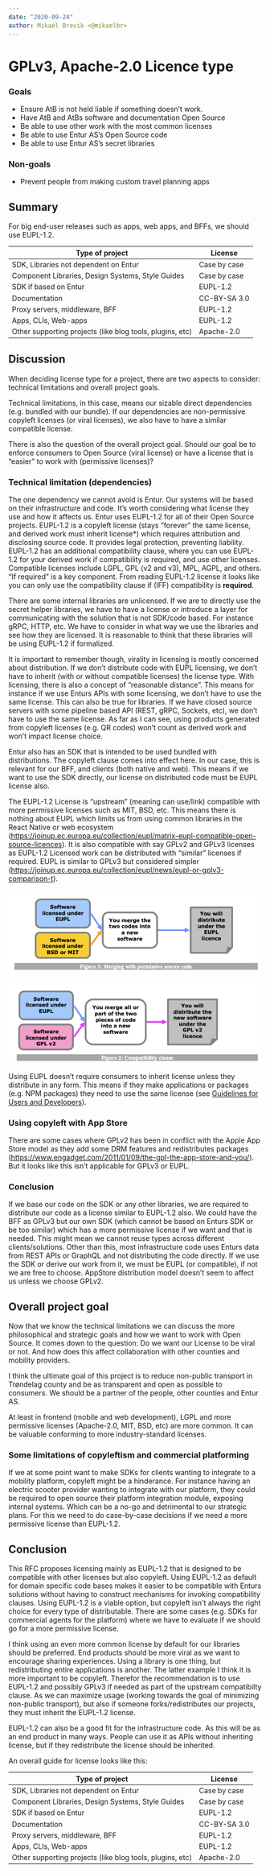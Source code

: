 ```yaml
---
date: "2020-09-24"
author: Mikael Brevik <@mikaelbr>
---
```


# GPLv3, Apache-2.0 Licence type

### Goals

- Ensure AtB is not held liable if something doesn’t work.
- Have AtB and AtBs software and documentation Open Source
- Be able to use other work with the most common licenses
- Be able to use Entur AS’s Open Source code
- Be able to use Entur AS’s secret libraries

### Non-goals

- Prevent people from making custom travel planning apps

## Summary

For big end-user releases such as apps, web apps, and BFFs, we should use
EUPL-1.2.

| Type of project                                           | License      |
| --------------------------------------------------------- | ------------ |
| SDK, Libraries not dependent on Entur                     | Case by case |
| Component Libraries, Design Systems, Style Guides         | Case by case |
| SDK if based on Entur                                     | EUPL-1.2     |
| Documentation                                             | CC-BY-SA 3.0 |
| Proxy servers, middleware, BFF                            | EUPL-1.2     |
| Apps, CLIs, Web-apps                                      | EUPL-1.2     |
| Other supporting projects (like blog tools, plugins, etc) | Apache-2.0   |

## Discussion

When deciding license type for a project, there are two aspects to consider:
technical limitations and overall project goals.

Technical limitations, in this case, means our sizable direct dependencies (e.g.
bundled with our bundle). If our dependencies are non-permissive copyleft
licenses (or viral licenses), we also have to have a similar compatible license.

There is also the question of the overall project goal. Should our goal be to
enforce consumers to Open Source (viral license) or have a license that is
“easier” to work with (permissive licenses)?

### Technical limitation (dependencies)

The one dependency we cannot avoid is Entur. Our systems will be based on their
infrastructure and code. It’s worth considering what license they use and how it
affects us. Entur uses EUPL-1.2 for all of their Open Source projects. EUPL-1.2
is a copyleft license (stays “forever” the same license, and derived work must
inherit license\*) which requires attribution and disclosing source code. It
provides legal protection, preventing liability. EUPL-1.2 has an additional
compatibility clause, where you can use EUPL-1.2 for your derived work if
compatibility is required, and use other licenses. Compatible licenses include
LGPL, GPL (v2 and v3), MPL, AGPL, and others. “If required” is a key component.
From reading EUPL-1.2 license it looks like you can only use the compatibility
clause if (IFF) compatibility is **required**.

There are some internal libraries are unlicensed. If we are to directly use the
secret helper libraries, we have to have a license or introduce a layer for
communicating with the solution that is not SDK/code based. For instance gRPC,
HTTP, etc. We have to consider in what way we use the libraries and see how they
are licensed. It is reasonable to think that these libraries will be using
EUPL-1.2 if formalized.

It is important to remember though, virality in licensing is mostly concerned
about distribution. If we don’t distribute code with EUPL licensing, we don’t
have to inherit (with or without compatible licenses) the license type. With
licensing, there is also a concept of “reasonable distance”. This means for
instance if we use Enturs APIs with some licensing, we don’t have to use the
same license. This can also be true for libraries. If we have closed source
servers with some pipeline based API (REST, gRPC, Sockets, etc), we don’t have
to use the same license. As far as I can see, using products generated from
copyleft licenses (e.g. QR codes) won’t count as derived work and won’t impact
license choice.

Entur also has an SDK that is intended to be used bundled with distributions.
The copyleft clause comes into effect here. In our case, this is relevant for
our BFF, and clients (both native and web). This means if we want to use the SDK
directly, our license on distributed code must be EUPL license also.

The EUPL-1.2 License is “upstream” (meaning can use/link) compatible with more
permissive licenses such as MIT, BSD, etc. This means there is nothing about
EUPL which limits us from using common libraries in the React Native or web
ecosystem
(https://joinup.ec.europa.eu/collection/eupl/matrix-eupl-compatible-open-source-licences).
It is also compatible with say GPLv2 and GPLv3 licenses as EUPL-1.2 Licensed
work can be distributed with “similar” licenses if required. EUPL is similar to
GPLv3 but considered simpler
(https://joinup.ec.europa.eu/collection/eupl/news/eupl-or-gplv3-comparison-t).

![Merging with GPLv2](./image1.png)

![Merging with permissive](./image2.png)

Using EUPL doesn’t require consumers to inherit license unless they distribute
in any form. This means if they make applications or packages (e.g. NPM
packages) they need to use the same license (see
[Guidelines for Users and Developers](https://joinup.ec.europa.eu/sites/default/files/inline-files/EUPL%201_1%20Guidelines%20EN%20Joinup.pdf)).

### Using copyleft with App Store

There are some cases where GPLv2 has been in conflict with the Apple App Store
model as they add some DRM features and redistributes packages
(https://www.engadget.com/2011/01/09/the-gpl-the-app-store-and-you/). But it
looks like this isn’t applicable for GPLv3 or EUPL.

### Conclusion

If we base our code on the SDK or any other libraries, we are required to
distribute our code as a license similar to EUPL-1.2 also. We could have the BFF
as GPLv3 but our own SDK (which cannot be based on Enturs SDK or be too similar)
which has a more permissive license if we want and that is needed. This might
mean we cannot reuse types across different clients/solutions. Other than this,
most infrastructure code uses Enturs data from REST APIs or GraphQL and not
distributing the code directly. If we use the SDK or derive our work from it, we
must be EUPL (or compatible), if not we are free to choose. AppStore
distribution model doesn’t seem to affect us unless we choose GPLv2.

## Overall project goal

Now that we know the technical limitations we can discuss the more philosophical
and strategic goals and how we want to work with Open Source. It comes down to
the question: Do we want our License to be viral or not. And how does this
affect collaboration with other counties and mobility providers.

I think the ultimate goal of this project is to reduce non-public transport in
Trøndelag county and be as transparent and open as possible to consumers. We
should be a partner of the people, other counties and Entur AS.

At least in frontend (mobile and web development), LGPL and more permissive
licenses (Apache-2.0, MIT, BSD, etc) are more common. It can be valuable
conforming to more industry-standard licenses.

### Some limitations of copyleftism and commercial platforming

If we at some point want to make SDKs for clients wanting to integrate to a
mobility platform, copyleft might be a hinderance. For instance having an
electric scooter provider wanting to integrate with our platform, they could be
required to open source their platform integration module, exposing internal
systems. Which can be a no-go and detrimental to our strategic plans. For this
we need to do case-by-case decisions if we need a more permissive license than
EUPL-1.2.

## Conclusion

This RFC proposes licensing mainly as EUPL-1.2 that is designed to be compatible
with other licenses but also copyleft. Using EUPL-1.2 as default for domain
specific code bases makes it easier to be compatible with Enturs solutions
without having to construct mechanisms for invoking compatibility clauses. Using
EUPL-1.2 is a viable option, but copyleft isn't always the right choice for
every type of distributable. There are some cases (e.g. SDKs for commercial
agents for the platform) where we have to evaluate if we should go for a more
permissive license.

I think using an even more common license by default for our libraries should be
preferred. End products should be more viral as we want to encourage sharing
experiences. Using a library is one thing, but redistributing entire
applications is another. The latter example I think it is more important to be
copyleft. Therefor the recommendation is to use EUPL-1.2 and possibly GPLv3 if
needed as part of the upstream compatibilty clause. As we can maximize usage
(working towards the goal of minimizing non-public transport), but also if
someone forks/redistributes our projects, they must inherit the EUPL-1.2
license.

EUPL-1.2 can also be a good fit for the infrastructure code. As this will be as
an end product in many ways. People can use it as APIs without inheriting
license, but if they redistribute the license should be inherited.

An overall guide for license looks like this:

| Type of project                                           | License      |
| --------------------------------------------------------- | ------------ |
| SDK, Libraries not dependent on Entur                     | Case by case |
| Component Libraries, Design Systems, Style Guides         | Case by case |
| SDK if based on Entur                                     | EUPL-1.2     |
| Documentation                                             | CC-BY-SA 3.0 |
| Proxy servers, middleware, BFF                            | EUPL-1.2     |
| Apps, CLIs, Web-apps                                      | EUPL-1.2     |
| Other supporting projects (like blog tools, plugins, etc) | Apache-2.0   |
